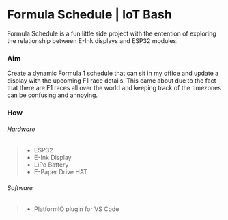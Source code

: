 # Formula Schedule | IoT Bash

Formula Schedule is a fun little side project with the entention of exploring the relationship between E-Ink displays and ESP32 modules.

### Aim
Create a dynamic Formula 1 schedule that can sit in my office and update a display with the upcoming F1 race details. This came about due to the fact that there are F1 races all over the world and keeping track of the timezones can be confusing and annoying.


### How

###### Hardware
> * ESP32
> * E-Ink Display
> * LiPo Battery
> * E-Paper Drive HAT

###### Software
> * PlatformIO plugin for VS Code
